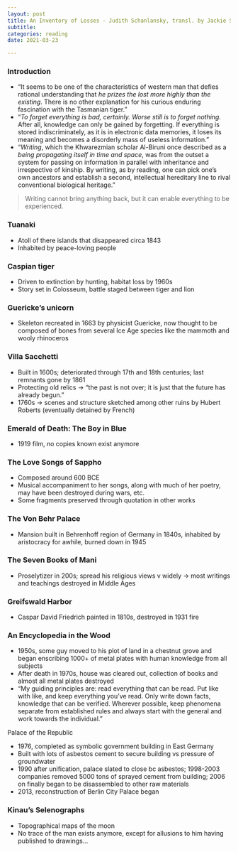 ```yaml
---
layout: post
title: An Inventory of Losses - Judith Schanlansky, transl. by Jackie Smith
subtitle: 
categories: reading
date: 2021-03-23

---
```


### Introduction

- “It seems to be one of the characteristics of western man that defies rational understanding that *he prizes the lost more highly than the existing*. There is no other explanation for his curious enduring fascination with the Tasmanian tiger.”
- “*To forget everything is bad, certainly. Worse still is to forget nothing.* After all, knowledge can only be gained by forgetting. If everything is stored indiscriminately, as it is in electronic data memories, it loses its meaning and becomes a disorderly mass of useless information.”
- “*Writing*, which the Khwarezmian scholar Al-Biruni once described as a *being propagating itself in time and space*, was from the outset a system for passing on information in parallel with inheritance and irrespective of kinship. By writing, as by reading, one can pick one’s own ancestors and establish a second, intellectual hereditary line to rival conventional biological heritage.”

> Writing cannot bring anything back, but it can enable everything to be experienced.

### Tuanaki

- Atoll of there islands that disappeared circa 1843
- Inhabited by peace-loving people

### Caspian tiger

- Driven to extinction by hunting, habitat loss by 1960s
- Story set in Colosseum, battle staged between tiger and lion

### Guericke’s unicorn

- Skeleton recreated in 1663 by physicist Guericke, now thought to be composed of bones from several Ice Age species like the mammoth and wooly rhinoceros

### Villa Sacchetti

- Built in 1600s; deteriorated through 17th and 18th centuries; last remnants gone by 1861
- Protecting old relics → “the past is not over; it is just that the future has already begun.”
- 1760s → scenes and structure sketched among other ruins by Hubert Roberts (eventually detained by French)

### Emerald of Death: The Boy in Blue

- 1919 film, no copies known exist anymore

### The Love Songs of Sappho

- Composed around 600 BCE
- Musical accompaniment to her songs, along with much of her poetry, may have been destroyed during wars, etc.
- Some fragments preserved through quotation in other works

### The Von Behr Palace

- Mansion built in Behrenhoff region of Germany in 1840s, inhabited by aristocracy for awhile, burned down in 1945

### The Seven Books of Mani

- Proselytizer in 200s; spread his religious views v widely → most writings and teachings destroyed in Middle Ages

### Greifswald Harbor

- Caspar David Friedrich painted in 1810s, destroyed in 1931 fire

### An Encyclopedia in the Wood

- 1950s, some guy moved to his plot of land in a chestnut grove and began enscribing 1000+ of metal plates with human knowledge from all subjects
- After death in 1970s, house was cleared out, collection of books and almost all metal plates destroyed
- “My guiding principles are: read everything that can be read. Put like with like, and keep everything you’ve read. Only write down facts, knowledge that can be verified. Wherever possible, keep phenomena separate from established rules and always start with the general and work towards the individual.”

Palace of the Republic

- 1976, completed as symbolic government building in East Germany
- Built with lots of asbestos cement to secure building vs pressure of groundwater
- 1990 after unification, palace slated to close bc asbestos; 1998-2003 companies removed 5000 tons of sprayed cement from building; 2006 on finally began to be disassembled to other raw materials
- 2013, reconstruction of Berlin City Palace began

### Kinau’s Selenographs

- Topographical maps of the moon
- No trace of the man exists anymore, except for allusions to him having published to drawings...
